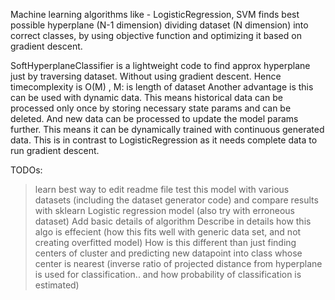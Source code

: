 Machine learning algorithms like - LogisticRegression, SVM finds best possible hyperplane (N-1 dimension) dividing dataset (N dimension) into correct classes, by using objective function and optimizing it based on gradient descent.

SoftHyperplaneClassifier is a lightweight code to find approx hyperplane just by traversing dataset. Without using gradient descent.
Hence timecomplexity is O(M) , M: is length of dataset
Another advantage is this can be used with dynamic data. This means historical data can be processed only once by storing necessary state params and can be deleted. And new data can be processed to update the model params further. This means it can be dynamically trained with continuous generated data.
This is in contrast to LogisticRegression as it needs complete data to run gradient descent.

TODOs:
> learn best way to edit readme file
> test this model with various datasets (including the dataset generator code) and compare results with sklearn Logistic regression model (also try with erroneous dataset)
> Add basic details of algorithm
> Describe in details how this algo is effecient (how this fits well with generic data set, and not creating overfitted model)
> How is this different than just finding centers of cluster and predicting new datapoint into class whose center is nearest (inverse ratio of projected distance from hyperplane is used for classification.. and how probability of classification is estimated)
